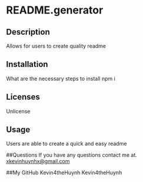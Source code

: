 # README.generator
  ## Description 
  Allows for users to create quality readme
  ## Installation
  What are the necessary steps to install
  npm i
  ## Licenses
  Unlicense
  ## Usage
  Users are able to create a quick and easy readme


  ##Questions
  If you have any questions contact me at.
  xkevinhuynhx@gmail.com

  ##My GitHub
  Kevin4theHuynh
  Kevin4theHuynh
  